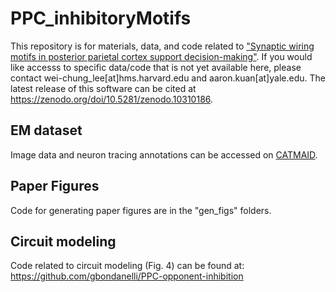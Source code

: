 # PPC_inhibitoryMotifs

This repository is for materials, data, and code related to ["Synaptic wiring motifs in posterior parietal cortex support decision-making"](https://www.nature.com/articles/s41586-024-07088-7). If you would like accesss to specific data/code that is not yet available here, please contact wei-chung_lee[at]hms.harvard.edu and aaron.kuan[at]yale.edu. The latest release of this software can be cited at https://zenodo.org/doi/10.5281/zenodo.10310186.

## EM dataset
Image data and neuron tracing annotations can be accessed on [CATMAID](https://catmaid3.hms.harvard.edu/catmaidppc/?pid=1&zp=160&yp=490902.3125&xp=1086417.4375&tool=navigator&sid0=43&s0=8). 

## Paper Figures 
Code for generating paper figures are in the "gen_figs" folders. 

## Circuit modeling
Code related to circuit modeling (Fig. 4) can be found at: https://github.com/gbondanelli/PPC-opponent-inhibition
